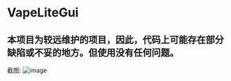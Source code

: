 # VapeLiteGui
## 本项目为较远维护的项目，因此，代码上可能存在部分缺陷或不妥的地方。但使用没有任何问题。
截图:
![image](https://user-images.githubusercontent.com/61504912/122649124-fefc2300-d15e-11eb-8781-594c5b740b73.png)
